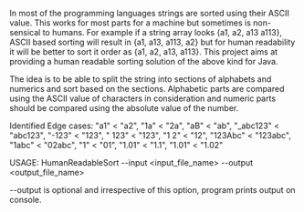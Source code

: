 In most of the programming languages strings are sorted using their ASCII value. This works for most parts for a machine but sometimes is non-sensical to humans. For example if a string array looks {a1, a2, a13 a113}, ASCII based sorting will result in {a1, a13, a113, a2} but for human readability it will be better to sort it order as {a1, a2, a13, a113}.
This project aims at providing a human readable sorting solution of the above kind for Java.

The idea is to be able to split the string into sections of alphabets and numerics and sort based on the sections. Alphabetic parts are compared using the ASCII value of characters in consideration and numeric parts should be compared using the absolute value of the number.

Identified Edge cases:
"a1" < "a2",
"1a" < "2a",
"aB" < "ab",
"_abc123" < "abc123",
"-123" < "123",
" 123" < "123",
"1 2" < "12",
"123Abc" < "123abc",
"1abc" < "02abc",
"1" < "01",
"1.01" < "1.1",
"1.01" < "1.02"


USAGE:
HumanReadableSort --input <input_file_name> --output <output_file_name>

--output is optional and irrespective of this option, program prints output on console.
